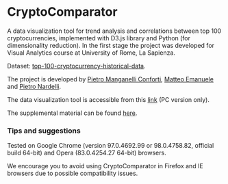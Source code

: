 # CryptoComparator
A data visualization tool for trend analysis and correlations between top 100 cryptocurrencies, implemented with D3.js library and Python (for dimensionality reduction). In the first stage the project was developed for Visual Analytics course at University of Rome, La Sapienza.

Dataset: [top-100-cryptocurrency-historical-data](https://www.kaggle.com/natehenderson/top-100-cryptocurrency-historical-data).

The project is developed by [Pietro Manganelli Conforti](manganelliconforti.1754825@studenti.uniroma1.it), [Matteo Emanuele](emanuele.1912588@studenti.uniroma1.it) and [Pietro Nardelli](pietro.nardelli@outlook.com).

The data visualization tool is accessible from this [link](https://pietro-nardelli.github.io/CryptoComparator/) (PC version only).

The supplemental material can be found [here](https://pietro-nardelli.github.io/CryptoComparator/Supplemental%20material.pdf).

### Tips and suggestions 
Tested on Google Chrome (version 97.0.4692.99 or 98.0.4758.82, official build 64-bit) and Opera (83.0.4254.27 64-bit) browsers.

We encourage you to avoid using CryptoComparator in Firefox and IE browsers due to possible compatibility issues.

